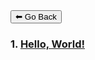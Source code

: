 <form>
 <input type="button" value="⬅ Go Back" onclick="history.back()">
</form>

### 1. [Hello, World!](hello-world)
